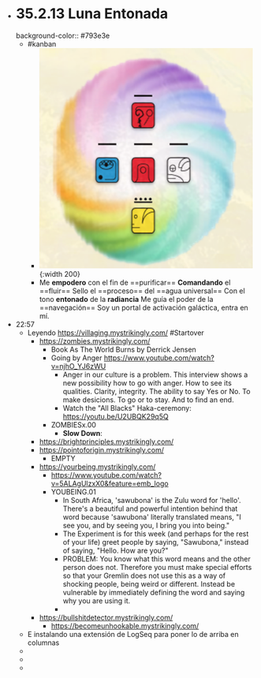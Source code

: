 - # 35.2.13 Luna Entonada
  background-color:: #793e3e
	- #kanban
		- ![image.png](../assets/image_1662343339859_0.png){:width 200}
		- Me __empodero__ con el fin de ==purificar==
		  __Comandando__ el ==fluir==
		  Sello el ==proceso== del ==agua universal==
		  Con el tono __entonado__ de la __radiancia__
		  Me guía el poder de la ==navegación==
		  Soy un portal de activación galáctica, entra en mí.
- 22:57
	- Leyendo https://villaging.mystrikingly.com/ #Startover
		- https://zombies.mystrikingly.com/
			- Book As The World Burns by Derrick Jensen
			- Going by Anger https://www.youtube.com/watch?v=njhO_YJ6zWU
				- Anger in our culture is a problem. This interview shows a new possibility how to go with anger. How to see its qualities. Clarity, integrity. The ability to say Yes or No. To make desicions. To go or to stay. And to find an end.
				- Watch the "All Blacks" Haka-ceremony: https://youtu.be/U2UBQK29q5Q
			- ZOMBIESx.00
				- **Slow Down**:
		- https://brightprinciples.mystrikingly.com/
		- https://pointoforigin.mystrikingly.com/
			- EMPTY
		- https://yourbeing.mystrikingly.com/
			- https://www.youtube.com/watch?v=5ALAgUlzxX0&feature=emb_logo
			- YOUBEING.01
				- In South Africa, 'sawubona' is the Zulu word for 'hello'. There's a beautiful and powerful intention behind that word because 'sawubona' literally translated means, "I see you, and by seeing you, I bring you into being."
				- The Experiment is for this week (and perhaps for the rest of your life) greet people by saying, "Sawubona," instead of saying, "Hello. How are you?"
				- PROBLEM: You know what this word means and the other person does not. Therefore you must make special efforts so that your Gremlin does not use this as a way of shocking people, being weird or different. Instead be vulnerable by immediately defining the word and saying why you are using it.
				-
		- https://bullshitdetector.mystrikingly.com/
			- https://becomeunhookable.mystrikingly.com/
	- E instalando una extensión de LogSeq para poner lo de arriba en columnas
	-
	-
	-